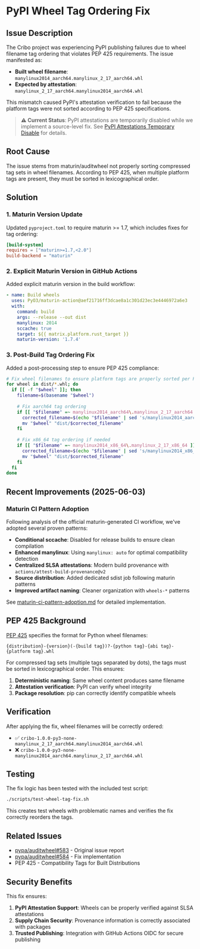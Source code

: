 # PyPI Wheel Tag Ordering Fix

## Issue Description

The Cribo project was experiencing PyPI publishing failures due to wheel filename tag ordering that violates PEP 425 requirements. The issue manifested as:

- **Built wheel filename**: `manylinux2014_aarch64.manylinux_2_17_aarch64.whl`
- **Expected by attestation**: `manylinux_2_17_aarch64.manylinux2014_aarch64.whl`

This mismatch caused PyPI's attestation verification to fail because the platform tags were not sorted according to PEP 425 specifications.

> **⚠️ Current Status**: PyPI attestations are temporarily disabled while we implement a source-level fix. See [PyPI Attestations Temporary Disable](pypi-attestations-temporary-disable.md) for details.

## Root Cause

The issue stems from maturin/auditwheel not properly sorting compressed tag sets in wheel filenames. According to PEP 425, when multiple platform tags are present, they must be sorted in lexicographical order.

## Solution

### 1. Maturin Version Update

Updated `pyproject.toml` to require maturin >= 1.7, which includes fixes for tag ordering:

```toml
[build-system]
requires = ["maturin>=1.7,<2.0"]
build-backend = "maturin"
```

### 2. Explicit Maturin Version in GitHub Actions

Added explicit maturin version in the build workflow:

```yaml
- name: Build wheels
  uses: PyO3/maturin-action@aef21716ff3dcae8a1c301d23ec3e4446972a6e3
  with:
    command: build
    args: --release --out dist
    manylinux: 2014
    sccache: true
    target: ${{ matrix.platform.rust_target }}
    maturin-version: '1.7.4'
```

### 3. Post-Build Tag Ordering Fix

Added a post-processing step to ensure PEP 425 compliance:

```bash
# Fix wheel filenames to ensure platform tags are properly sorted per PEP 425
for wheel in dist/*.whl; do
  if [[ -f "$wheel" ]]; then
    filename=$(basename "$wheel")
    
    # Fix aarch64 tag ordering
    if [[ "$filename" =~ manylinux2014_aarch64\.manylinux_2_17_aarch64 ]]; then
      corrected_filename=$(echo "$filename" | sed 's/manylinux2014_aarch64\.manylinux_2_17_aarch64/manylinux_2_17_aarch64.manylinux2014_aarch64/')
      mv "$wheel" "dist/$corrected_filename"
    fi
    
    # Fix x86_64 tag ordering if needed
    if [[ "$filename" =~ manylinux2014_x86_64\.manylinux_2_17_x86_64 ]]; then
      corrected_filename=$(echo "$filename" | sed 's/manylinux2014_x86_64\.manylinux_2_17_x86_64/manylinux_2_17_x86_64.manylinux2014_x86_64/')
      mv "$wheel" "dist/$corrected_filename"
    fi
  fi
done
```

## Recent Improvements (2025-06-03)

### Maturin CI Pattern Adoption

Following analysis of the official maturin-generated CI workflow, we've adopted several proven patterns:

- **Conditional sccache**: Disabled for release builds to ensure clean compilation
- **Enhanced manylinux**: Using `manylinux: auto` for optimal compatibility detection
- **Centralized SLSA attestations**: Modern build provenance with `actions/attest-build-provenance@v2`
- **Source distribution**: Added dedicated sdist job following maturin patterns
- **Improved artifact naming**: Cleaner organization with `wheels-*` patterns

See [maturin-ci-pattern-adoption.md](./maturin-ci-pattern-adoption.md) for detailed implementation.

## PEP 425 Background

[PEP 425](https://peps.python.org/pep-0425/) specifies the format for Python wheel filenames:

```
{distribution}-{version}(-{build tag})?-{python tag}-{abi tag}-{platform tag}.whl
```

For compressed tag sets (multiple tags separated by dots), the tags must be sorted in lexicographical order. This ensures:

1. **Deterministic naming**: Same wheel content produces same filename
2. **Attestation verification**: PyPI can verify wheel integrity
3. **Package resolution**: pip can correctly identify compatible wheels

## Verification

After applying the fix, wheel filenames will be correctly ordered:

- ✅ `cribo-1.0.0-py3-none-manylinux_2_17_aarch64.manylinux2014_aarch64.whl`
- ❌ `cribo-1.0.0-py3-none-manylinux2014_aarch64.manylinux_2_17_aarch64.whl`

## Testing

The fix logic has been tested with the included test script:

```bash
./scripts/test-wheel-tag-fix.sh
```

This creates test wheels with problematic names and verifies the fix correctly reorders the tags.

## Related Issues

- [pypa/auditwheel#583](https://github.com/pypa/auditwheel/issues/583) - Original issue report
- [pypa/auditwheel#584](https://github.com/pypa/auditwheel/pull/584) - Fix implementation
- PEP 425 - Compatibility Tags for Built Distributions

## Security Benefits

This fix ensures:

1. **PyPI Attestation Support**: Wheels can be properly verified against SLSA attestations
2. **Supply Chain Security**: Provenance information is correctly associated with packages
3. **Trusted Publishing**: Integration with GitHub Actions OIDC for secure publishing
